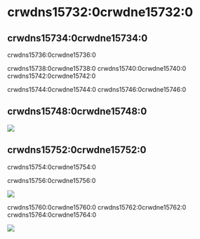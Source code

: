# crwdns15732:0crwdne15732:0

## crwdns15734:0crwdne15734:0

crwdns15736:0crwdne15736:0

crwdns15738:0crwdne15738:0 crwdns15740:0crwdne15740:0 crwdns15742:0crwdne15742:0

crwdns15744:0crwdne15744:0 crwdns15746:0crwdne15746:0

## crwdns15748:0crwdne15748:0

![](crwdns15750:0crwdne15750:0)

## crwdns15752:0crwdne15752:0

crwdns15754:0crwdne15754:0

crwdns15756:0crwdne15756:0

![](crwdns15758:0crwdne15758:0)

crwdns15760:0crwdne15760:0 crwdns15762:0crwdne15762:0 crwdns15764:0crwdne15764:0

![](crwdns15766:0crwdne15766:0) 